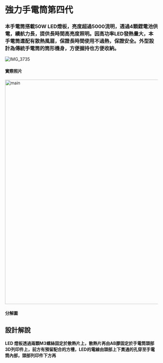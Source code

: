 強力手電筒第四代
===
### 本手電筒搭載50W LED燈板，亮度超過5000流明，透過4顆鋰電池供電，續航力長，提供長時間高亮度照明。因高功率LED發熱量大，本手電筒還配有散熱風扇，保證長時間使用不過熱，保證安全。外型設計為傳統手電筒的筒形機身，方便握持也方便收納。
![IMG_3735](https://github.com/user-attachments/assets/8a8d5c58-2d3d-42d1-95b9-4c15d797bcea)
#### 實際照片
<img width="1446" height="737" alt="main" src="https://github.com/user-attachments/assets/f9315699-0b1c-418a-9e5b-bae6dda8e55e" />

#### 分解圖
## 設計解說
#### LED 燈板透過兩顆M3螺絲固定於散熱片上，散熱片再由AB膠固定於手電筒頭部3D列印件上，前方有預留配合的方槽，LED的電線由頭部上下貫通的孔穿至手電筒內部，頭部列印件下方再
